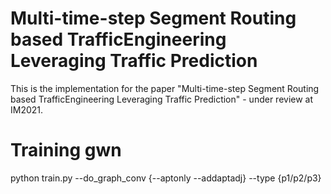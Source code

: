 # Multi-time-step Segment Routing based TrafficEngineering Leveraging Traffic Prediction

This is the implementation for the paper "Multi-time-step Segment Routing based TrafficEngineering Leveraging Traffic
Prediction" - under review at IM2021.

# Training gwn
python train.py --do_graph_conv {--aptonly --addaptadj} --type {p1/p2/p3}

